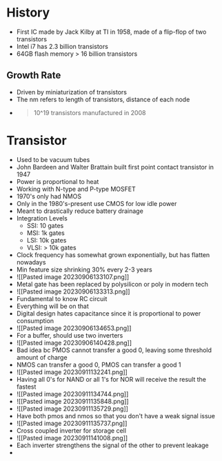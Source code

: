 # History
- First IC made by Jack Kilby at TI in 1958, made of a flip-flop of two transistors
- Intel i7 has 2.3 billion transistors
- 64GB flash memory > 16 billion transistors
## Growth Rate
- Driven by miniaturization of transistors
- The nm refers to length of transistors, distance of each node
- >10^19 transistors manufactured in 2008
# Transistor
- Used to be vacuum tubes
- John Bardeen and Walter Brattain built first point contact transistor in 1947
- Power is proportional to heat
- Working with N-type and P-type MOSFET
- 1970's only had NMOS
- Only in the 1980's-present use CMOS for low idle power
- Meant to drastically reduce battery drainage
- Integration Levels
	- SSI: 10 gates
	- MSI: 1k gates
	- LSI: 10k gates
	- VLSI: > 10k gates
- Clock frequency has somewhat grown exponentially, but has flatten nowadays
- Min feature size shrinking 30% every 2-3 years
- ![[Pasted image 20230906133107.png]]
- Metal gate has been replaced by polysilicon or poly in modern tech
- ![[Pasted image 20230906133313.png]]
- Fundamental to know RC circuit
- Everything will be on that
- Digital design hates capacitance since it is proportional to power consumption
- ![[Pasted image 20230906134653.png]]
- For a buffer, should use two inverters
- ![[Pasted image 20230906140428.png]]
- Bad idea bc PMOS cannot transfer a good 0, leaving some threshold amount of charge
- NMOS can transfer a good 0, PMOS can transfer a good 1
- ![[Pasted image 20230911132241.png]]
- Having all 0's for NAND or all 1's for NOR will receive the result the fastest
- ![[Pasted image 20230911134744.png]]
- ![[Pasted image 20230911135848.png]]
- ![[Pasted image 20230911135729.png]]
- Have both pmos and nmos so that you don't have a weak signal issue
- ![[Pasted image 20230911135737.png]]
- Cross coupled inverter for storage cell
- ![[Pasted image 20230911141008.png]]
- Each inverter strengthens the signal of the other to prevent leakage
- 